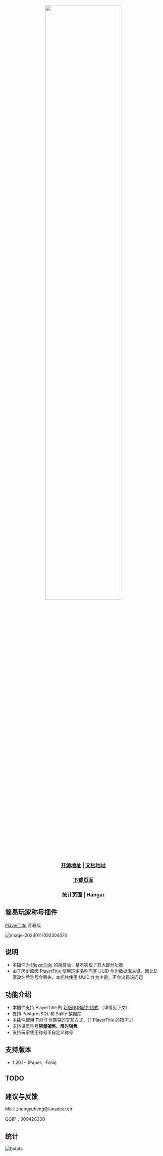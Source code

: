 <div style="text-align: center;">

<img src="https://ssl.lunadeer.cn:14437/i/2024/03/28/6604de7db2e6f.png" alt="" width="70%">

### [开源地址](https://ssl.lunadeer.cn:14446/zhangyuheng/MiniPlayerTitle) | [文档地址](https://ssl.lunadeer.cn:14448/doc/2/)
### [下载页面](https://ssl.lunadeer.cn:14446/zhangyuheng/MiniPlayerTitle/releases)
### [统计页面](https://bstats.org/plugin/bukkit/MiniPlayerTitle/21444) | [Hangar](https://hangar.papermc.io/zhangyuheng/MiniPlayerTitle)

</div>

## 简易玩家称号插件

[PlayerTitle](https://ricedoc.handyplus.cn/wiki/PlayerTitle/) 青春版

![image-20240111093304074](https://ssl.lunadeer.cn:14437/i/2024/01/11/659f455088092.png)

## 说明

- 本插件为 [PlayerTitle](https://ricedoc.handyplus.cn/wiki/PlayerTitle/) 的简易版，基本实现了其大部分功能
- 由于历史原因 PlayerTitle 使用玩家名称而非 UUID 作为数据库主键，因此玩家改名后称号会丢失，本插件使用 UUID 作为主键，不会出现该问题

## 功能介绍

- 本插件支持 PlayerTitle 的 [新版RGB颜色格式](https://ricedoc.handyplus.cn/wiki/PlayerTitle/rgb/#新版本格式) （详情见下文）
- 支持 PostgresSQL 和 Sqlite 数据库
- 本插件使用 **TUI** 作为简易的交互方式，非 PlayerTitle 的箱子UI
- 支持设置称号**限量销售、限时销售**
- 支持玩家使用称号币自定义称号

## 支持版本

- 1.20.1+ (Paper、Folia)

## TODO

## 建议与反馈

Mail: [zhangyuheng@lunadeer.cn](mailto:zhangyuheng@lunadeer.cn)

QQ群：309428300

## 统计

![bstats](https://bstats.org/signatures/bukkit/MiniPlayerTitle.svg)